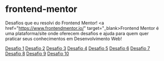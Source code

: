# frontend-mentor
 Desafios que eu resolvi do Frontend Mentor!
 <a href="https://www.frontendmentor.io/" target="_blank>Frontend Mentor </a> é uma plataforma/site onde oferecem desafios e ajuda para quem quer praticar seus conhecimentos em Desenvolvimento Web!

 <a href="https://jaojogadez.github.io/frontend-mentor/Desafio%201/" target="_blank">Desafio 1</a>
 <a href="https://jaojogadez.github.io/frontend-mentor/Desafio%202/" target="_blank">Desafio 2</a>
 <a href="https://jaojogadez.github.io/frontend-mentor/Desafio%203/" target="_blank">Desafio 3</a>
 <a href="https://jaojogadez.github.io/frontend-mentor/Desafio%204/" target="_blank">Desafio 4</a>
 <a href="https://jaojogadez.github.io/frontend-mentor/Desafio%205/" target="_blank">Desafio 5</a>
 <a href="https://jaojogadez.github.io/frontend-mentor/Desafio%206/" target="_blank">Desafio 6</a>
 <a href="https://jaojogadez.github.io/frontend-mentor/Desafio%207/" target="_blank">Desafio 7</a>
 <a href="https://jaojogadez.github.io/frontend-mentor/Desafio%208/" target="_blank">Desafio 8</a>
 <a href="https://jaojogadez.github.io/frontend-mentor/Desafio%209/" target="_blank">Desafio 9</a>
 <a href="https://jaojogadez.github.io/frontend-mentor/Desafio%2010/index.html" target="_blank">Desafio 10</a>
